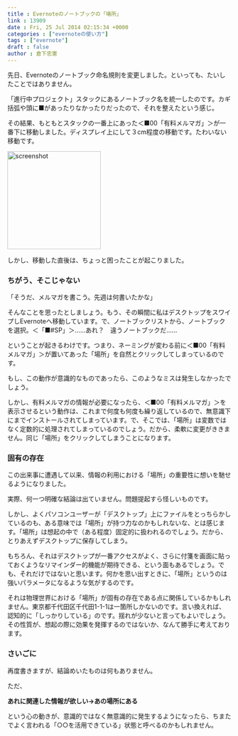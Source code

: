 ```yaml
---
title : Evernoteのノートブックの「場所」
link : 13909
date : Fri, 25 Jul 2014 02:15:34 +0000
categories : ["evernoteの使い方"]
tags : ["evernote"]
draft : false
author : 倉下忠憲
---
```


先日、Evernoteのノートブック命名規則を変更しました。といっても、たいしたことではありません。

「進行中プロジェクト」スタックにあるノートブック名を統一したのです。カギ括弧や頭に■があったりなかったりだったので、それを整えたという感じ。

その結果、もともとスタックの一番上にあった＜■00「有料メルマガ」＞が一番下に移動しました。ディスプレイ上にして３cm程度の移動です。たわいない移動です。

<a href="https://rashita.net/blog/wp-content/uploads/2014/07/screenshot2.png"><img src="https://rashita.net/blog/wp-content/uploads/2014/07/screenshot2.png" alt="screenshot" width="210" height="220" class="alignnone size-full wp-image-13910" /></a>

しかし、移動した直後は、ちょっと困ったことが起こりました。

<H3>ちがう、そこじゃない</H3>

「そうだ、メルマガを書こう。先週は何書いたかな」

そんなことを思ったとしましょう。もう、その瞬間に私はデスクトップをスワイプしEvernoteへ移動しています。で、ノートブックリストから、ノートブックを選択。＜「■#SP」＞……あれ？　違うノートブックだ……

ということが起きるわけです。つまり、ネーミングが変わる前に＜■00「有料メルマガ」＞が置いてあった「場所」を自然とクリックしてしまっているのです。

もし、この動作が意識的なものであったら、このようなミスは発生しなかったでしょう。

しかし、有料メルマガの情報が必要になったら、＜■00「有料メルマガ」＞を表示させるという動作は、これまで何度も何度も繰り返しているので、無意識下にまでインストールされてしまっています。で、そこでは、「場所」は変数ではなく定数的に処理されてしまっているのでしょう。だから、柔軟に変更がききません。同じ「場所」をクリックしてしまうことになります。

<H3>固有の存在</H3>

この出来事に遭遇して以来、情報の利用における「場所」の重要性に想いを馳せるようになりました。

実際、何一つ明確な結論は出ていません。問題提起すら怪しいものです。

しかし、よくパソコンユーザーが「デスクトップ」上にファイルをとっちらかしているのも、ある意味では「場所」が持つ力なのかもしれないな、とは感じます。「場所」は想起の中で（ある程度）固定的に扱われるのでしょう。だから、とりあえずデスクトップに保存してしまう。

もちろん、それはデスクトップが一番アクセスがよく、さらに付箋を画面に貼っておくようなリマインダー的機能が期待できる、という面もあるでしょう。でも、それだけではないと思います。何かを思い出すときに、「場所」というのは強いパラメータになるような気がするのです。

それは物理世界における「場所」が固有の存在である点に関係しているかもしれません。東京都千代田区千代田1-1-1は一箇所しかないのです。言い換えれば、認知的に「しっかりしている」のです。揺れが少ないと言ってもよいでしょう。その性質が、想起の際に効果を発揮するのではないか、なんて勝手に考えております。

<H3>さいごに</H3>

再度書きますが、結論めいたものは何もありません。

ただ、

<strong>あれに関連した情報が欲しい→あの場所にある</strong>

という心の動きが、意識的ではなく無意識的に発生するようになったら、ちまたでよく言われる「○○を活用できている」状態と呼べるのかもしれません。
